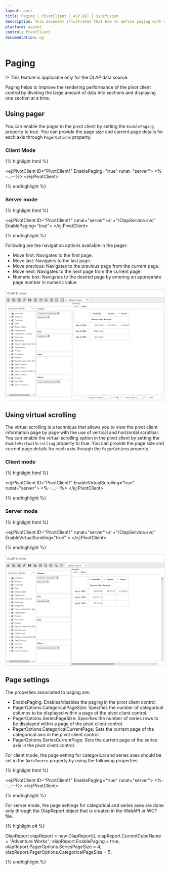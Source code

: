 ```yaml
---
layout: post
title: Paging | PivotClient | ASP.NET | Syncfusion
description: This document illustrates that how to define paging with respective to the modes in ASP.NET PivotClient control
platform: aspnet
control: PivotClient
documentation: ug
---
```


# Paging

I> This feature is applicable only for the OLAP data source.

Paging helps to improve the rendering performance of the pivot client control by dividing the large amount of data into sections and displaying one section at a time.

## Using pager

You can enable the pager in the pivot client by setting the `EnablePaging` property to true. You can provide the page size and current page details for each axis through `PagerOptions` property.

### Client Mode

{% highlight html %}

<ej:PivotClient ID="PivotClient1" EnablePaging="true" runat="server">
    <DataSource>
        <%--...--%>
        <PagerOptions CategoricalPageSize="5" SeriesPageSize="5" CategoricalCurrentPage="1" SeriesCurrentPage="1" />
    </DataSource>
</ej:PivotClient>

{% endhighlight %}

### Server mode

{% highlight html %}

<ej:PivotClient ID="PivotClient1" runat="server"  url ="/OlapService.svc" EnablePaging="true"> </ej:PivotClient>

{% endhighlight %}

Following are the navigation options available in the pager:

* Move first: Navigates to the first page.
* Move last: Navigates to the last page.
* Move previous: Navigates to the previous page from the current page.
* Move next: Navigates to the next page from the current page.
* Numeric box: Navigates to the desired page by entering an appropriate page number in numeric value.

![Paging in ASP NET pivot client control](Paging_images/paging.png)


## Using virtual scrolling

The virtual scrolling is a technique that allows you to view the pivot client information page by page with the use of vertical and horizontal scrollbar. You can enable the virtual scrolling option in the pivot client by setting the `EnableVirtualScrolling` property to true. You can provide the page size and current page details for each axis through the `PagerOptions` property.

### Client mode

{% highlight html %}

<ej:PivotClient ID="PivotClient1" EnableVirtualScrolling="true" runat="server">
    <DataSource>
        <%--...--%>
        <PagerOptions CategoricalPageSize="5" SeriesPageSize="5" CategoricalCurrentPage="1" SeriesCurrentPage="1" />
    </DataSource>
</ej:PivotClient>

{% endhighlight %}

### Server mode

{% highlight html %}

<ej:PivotClient ID="PivotClient1" runat="server"  url ="/OlapService.svc" EnableVirtualScrolling="true" > </ej:PivotClient>

{% endhighlight %}

![Virtual scrolling in ASP NET pivot client control](Paging_images/virtual-scrolling.png)

## Page settings

The properties associated to paging are:
* EnablePaging: Enables/disables the paging in the pivot client control.
* PagerOptions.CategoricalPageSize: Specifies the number of categorical columns to be displayed within a page of the pivot client control.
* PagerOptions.SeriesPageSize: Specifies the number of series rows to be displayed within a page of the pivot client control.
* PagerOptions.CategoricalCurrentPage: Sets the current page of the categorical axis in the pivot client control.
* PagerOptions.SeriesCurrentPage: Sets the current page of the series axis in the pivot client control.

For client mode, the page setting for categorical and series axes should be set in the `DataSource` property by using the following properties:

{% highlight html %}

<ej:PivotClient ID="PivotClient1" EnablePaging="true" runat="server">
    <DataSource>
        <%--...--%>
        <PagerOptions CategoricalPageSize="5" SeriesPageSize="5" CategoricalCurrentPage="1" SeriesCurrentPage="1" />
    </DataSource>
</ej:PivotClient>

{% endhighlight %}

For server mode, the page settings for categorical and series axes are done only through the OlapReport object that is created in the WebAPI or WCF file.

{% highlight c# %}

OlapReport olapReport = new OlapReport();
olapReport.CurrentCubeName = "Adventure Works";
olapReport.EnablePaging = true;
olapReport.PagerOptions.SeriesPageSize = 4;
olapReport.PagerOptions.CategoricalPageSize = 5;

{% endhighlight %}